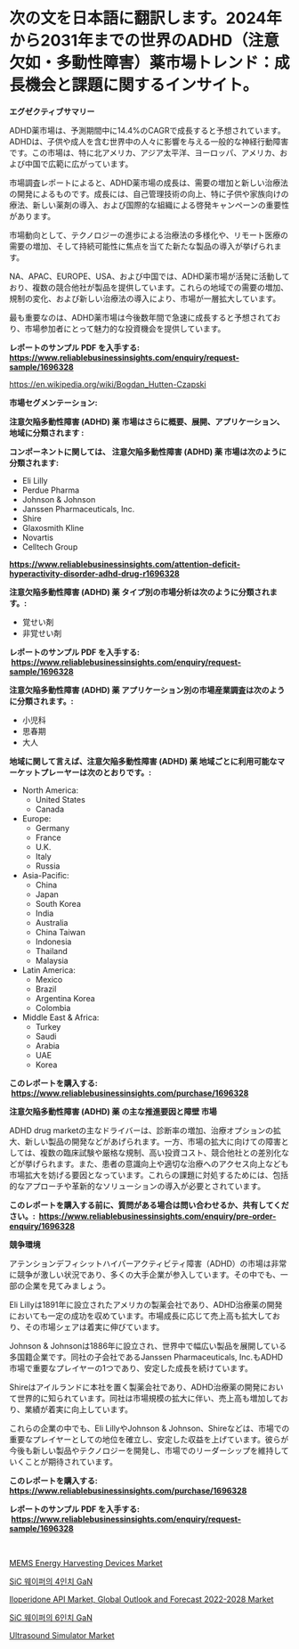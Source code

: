 <p><h1>次の文を日本語に翻訳します。2024年から2031年までの世界のADHD（注意欠如・多動性障害）薬市場トレンド：成長機会と課題に関するインサイト。</h1></p><p><strong>エグゼクティブサマリー</strong></p>
<p><p>ADHD薬市場は、予測期間中に14.4%のCAGRで成長すると予想されています。ADHDは、子供や成人を含む世界中の人々に影響を与える一般的な神経行動障害です。この市場は、特に北アメリカ、アジア太平洋、ヨーロッパ、アメリカ、および中国で広範に広がっています。</p><p>市場調査レポートによると、ADHD薬市場の成長は、需要の増加と新しい治療法の開発によるものです。成長には、自己管理技術の向上、特に子供や家族向けの療法、新しい薬剤の導入、および国際的な組織による啓発キャンペーンの重要性があります。</p><p>市場動向として、テクノロジーの進歩による治療法の多様化や、リモート医療の需要の増加、そして持続可能性に焦点を当てた新たな製品の導入が挙げられます。</p><p>NA、APAC、EUROPE、USA、および中国では、ADHD薬市場が活発に活動しており、複数の競合他社が製品を提供しています。これらの地域での需要の増加、規制の変化、および新しい治療法の導入により、市場が一層拡大しています。</p><p>最も重要なのは、ADHD薬市場は今後数年間で急速に成長すると予想されており、市場参加者にとって魅力的な投資機会を提供しています。</p></p>
<p><strong>レポートのサンプル PDF を入手する: <a href="https://www.reliablebusinessinsights.com/enquiry/request-sample/1696328">https://www.reliablebusinessinsights.com/enquiry/request-sample/1696328</a></strong></p>
<p><a href="https://en.wikipedia.org/wiki/Bogdan_Hutten-Czapski">https://en.wikipedia.org/wiki/Bogdan_Hutten-Czapski</a></p>
<p><strong>市場セグメンテーション:</strong></p>
<p><strong> 注意欠陥多動性障害 (ADHD) 薬 市場はさらに概要、展開、アプリケーション、地域に分類されます :</strong></p>
<p><strong>コンポーネントに関しては、 注意欠陥多動性障害 (ADHD) 薬 市場は次のように分類されます: &nbsp;</strong></p>
<p><ul><li>Eli Lilly</li><li>Perdue Pharma</li><li>Johnson & Johnson</li><li>Janssen Pharmaceuticals, Inc.</li><li>Shire</li><li>Glaxosmith Kline</li><li>Novartis</li><li>Celltech Group</li></ul></p>
<p><strong><a href="https://www.reliablebusinessinsights.com/attention-deficit-hyperactivity-disorder-adhd-drug-r1696328">https://www.reliablebusinessinsights.com/attention-deficit-hyperactivity-disorder-adhd-drug-r1696328</a></strong></p>
<p><strong> 注意欠陥多動性障害 (ADHD) 薬 タイプ別の市場分析は次のように分類されます。:</strong></p>
<p><ul><li>覚せい剤</li><li>非覚せい剤</li></ul></p>
<p><strong>レポートのサンプル PDF を入手する: &nbsp;<a href="https://www.reliablebusinessinsights.com/enquiry/request-sample/1696328">https://www.reliablebusinessinsights.com/enquiry/request-sample/1696328</a></strong></p>
<p><strong> 注意欠陥多動性障害 (ADHD) 薬 アプリケーション別の市場産業調査は次のように分類されます。:</strong></p>
<p><ul><li>小児科</li><li>思春期</li><li>大人</li></ul></p>
<p><strong>地域に関して言えば、注意欠陥多動性障害 (ADHD) 薬 地域ごとに利用可能なマーケットプレーヤーは次のとおりです。:</strong></p>
<p><ul>
    <li>
        North America:
        <ul>
            <li>United States</li>
            <li>Canada</li>
        </ul>
    </li>
    <li>
        Europe:
        <ul>
            <li>Germany</li>
            <li>France</li>
            <li>U.K.</li>
            <li>Italy</li>
            <li>Russia</li>
        </ul>
    </li>
    <li>
        Asia-Pacific:
        <ul>
            <li>China</li>
            <li>Japan</li>
            <li>South Korea</li>
            <li>India</li>
            <li>Australia</li>
            <li>China Taiwan</li>
            <li>Indonesia</li>
            <li>Thailand</li>
            <li>Malaysia</li>
        </ul>
    </li>
    <li>
        Latin America:
        <ul>
            <li>Mexico</li>
            <li>Brazil</li>
            <li>Argentina Korea</li>
            <li>Colombia</li>
        </ul>
    </li>
    <li>
        Middle East & Africa:
        <ul>
            <li>Turkey</li>
            <li>Saudi</li>
            <li>Arabia</li>
            <li>UAE</li>
            <li>Korea</li>
        </ul>
    </li>
    </ul></p>
<p><strong>このレポートを購入する: &nbsp;<a href="https://www.reliablebusinessinsights.com/purchase/1696328">https://www.reliablebusinessinsights.com/purchase/1696328</a></strong></p>
<p><strong>注意欠陥多動性障害 (ADHD) 薬 の主な推進要因と障壁 市場</strong></p>
<p><p>ADHD drug marketの主なドライバーは、診断率の増加、治療オプションの拡大、新しい製品の開発などがあげられます。一方、市場の拡大に向けての障害としては、複数の臨床試験や厳格な規制、高い投資コスト、競合他社との差別化などが挙げられます。また、患者の意識向上や適切な治療へのアクセス向上なども市場拡大を妨げる要因となっています。これらの課題に対処するためには、包括的なアプローチや革新的なソリューションの導入が必要とされています。</p></p>
<p><strong>このレポートを購入する前に、質問がある場合は問い合わせるか、共有してください。:&nbsp; <a href="https://www.reliablebusinessinsights.com/enquiry/pre-order-enquiry/1696328">https://www.reliablebusinessinsights.com/enquiry/pre-order-enquiry/1696328</a></strong></p>
<p><strong>競争環境</strong></p>
<p><p>アテンションデフィシットハイパーアクティビティ障害（ADHD）の市場は非常に競争が激しい状況であり、多くの大手企業が参入しています。その中でも、一部の企業を見てみましょう。</p><p>Eli Lillyは1891年に設立されたアメリカの製薬会社であり、ADHD治療薬の開発においても一定の成功を収めています。市場成長に応じて売上高も拡大しており、その市場シェアは着実に伸びています。</p><p>Johnson & Johnsonは1886年に設立され、世界中で幅広い製品を展開している多国籍企業です。同社の子会社であるJanssen Pharmaceuticals, Inc.もADHD市場で重要なプレイヤーの1つであり、安定した成長を続けています。</p><p>Shireはアイルランドに本社を置く製薬会社であり、ADHD治療薬の開発において世界的に知られています。同社は市場規模の拡大に伴い、売上高も増加しており、業績が着実に向上しています。</p><p>これらの企業の中でも、Eli LillyやJohnson & Johnson、Shireなどは、市場での重要なプレイヤーとしての地位を確立し、安定した収益を上げています。彼らが今後も新しい製品やテクノロジーを開発し、市場でのリーダーシップを維持していくことが期待されています。</p></p>
<p><strong>このレポートを購入する: &nbsp; <a href="https://www.reliablebusinessinsights.com/purchase/1696328">https://www.reliablebusinessinsights.com/purchase/1696328</a></strong></p>
<p><strong>レポートのサンプル PDF を入手する: &nbsp;<a href="https://www.reliablebusinessinsights.com/enquiry/request-sample/1696328">https://www.reliablebusinessinsights.com/enquiry/request-sample/1696328</a></strong><strong></strong></p>
<p>&nbsp;</p>
<p><p><a href="https://github.com/yoshih12/Market-Research-Report-List-4/blob/main/mems-energy-harvesting-devices-market.md">MEMS Energy Harvesting Devices Market</a></p><p><a href="https://github.com/TobyKub4685/Market-Research-Report-List-2/blob/main/3499237177187.md">SiC 웨이퍼의 4인치 GaN</a></p><p><a href="https://www.linkedin.com/pulse/roduct-type-min-purity-less-than-98min-98-99min-more-99-srvkf?trackingId=R8a%2BLeytBJO1Z%2F8cw%2Bekaw%3D%3D">Iloperidone API Market, Global Outlook and Forecast 2022-2028 Market</a></p><p><a href="https://github.com/nicholasellison0076890/Market-Research-Report-List-1/blob/main/3131455177188.md">SiC 웨이퍼의 6인치 GaN</a></p><p><a href="https://github.com/castoriffic/Market-Research-Report-List-5/blob/main/ultrasound-simulator-market.md">Ultrasound Simulator Market</a></p></p>